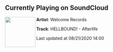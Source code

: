 ## Currently Playing on SoundCloud

[<img align="left" width="100" src="https://i1.sndcdn.com/artworks-OLG0TyWkPg1g4n9l-TKpsUg-t50x50.jpg">](https://soundcloud.com/welcome-recs/hellbound-afterlife?in=itshellbound/sets/afterlife)

**Artist**: Welcome Records 

**Track**: HELLBOUND! - Afterlife

Last updated at 08/21/2020 14:00
